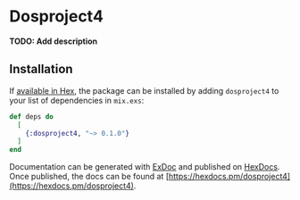# Dosproject4

**TODO: Add description**

## Installation

If [available in Hex](https://hex.pm/docs/publish), the package can be installed
by adding `dosproject4` to your list of dependencies in `mix.exs`:

```elixir
def deps do
  [
    {:dosproject4, "~> 0.1.0"}
  ]
end
```

Documentation can be generated with [ExDoc](https://github.com/elixir-lang/ex_doc)
and published on [HexDocs](https://hexdocs.pm). Once published, the docs can
be found at [https://hexdocs.pm/dosproject4](https://hexdocs.pm/dosproject4).

